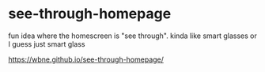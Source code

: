# see-through-homepage
fun idea where the homescreen is "see through". kinda like smart glasses or I guess just smart glass

https://wbne.github.io/see-through-homepage/
